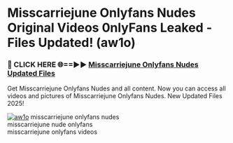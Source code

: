 # Misscarriejune Onlyfans Nudes Original Videos 0nlyFans Leaked - Files Updated! (aw1o)

<h3>🔴 CLICK HERE 🌐==►► <a href="https://tinyurl.com/2jnfzry5" rel="nofollow">Misscarriejune Onlyfans Nudes Updated Files</a></h3>

Get Misscarriejune Onlyfans Nudes and all content. Now you can access all videos and pictures of Misscarriejune Onlyfans Nudes. New Updated Files 2025!

[![aw1o](https://i.imgur.com/GyGTBgg.gif)](https://tinyurl.com/2jnfzry5)
misscarriejune onlyfans nudes<br>
misscarriejune nude onlyfans<br>
misscarriejune onlyfans videos